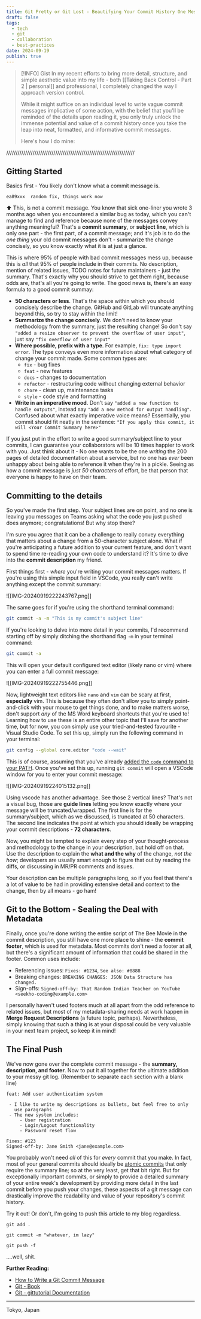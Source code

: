 ```yaml
---
title: Git Pretty or Git Lost - Beautifying Your Commit History One Message at a Time
draft: false
tags: 
  - tech
  - git
  - collaboration
  - best-practices
date: 2024-09-19
publish: true
---
```


> [!INFO] Gist
> In my recent efforts to bring more detail, structure, and simple aesthetic value into my life - both [[Taking Back Control - Part 2 | personal]] and professional, I completely changed the way I approach version control. 
> 
> While it might suffice on an individual level to write vague commit messages implicative of some action, with the belief that you'll be reminded of the details upon reading it, you only truly unlock the immense potential and value of a commit history once you take the leap into neat, formatted, and informative commit messages.
> 
> Here's how I do mine:

////////////////////////////////////////////////////////////////////

## Gitting Started
Basics first - You likely don't know what a commit message is.

```git
ea89xxx  random fix, things work now 
```
⬆ This, is not a commit message. You know that sick one-liner you wrote 3 months ago when you encountered a similar bug as today, which you can't manage to find and reference because none of the messages convey anything meaningful? That's a **commit summary**, or **subject line**, which is only one part - the first part, of a commit message; and it's job is to do the *one thing* your old commit messages don't - summarize the change concisely, so you know exactly what it is at just a glance.

This is where 95% of people with bad commit messages mess up, because this is *all* that 95% of people include in their commits. No description, mention of related issues, TODO notes for future maintainers - just the summary. That's exactly why you should strive to get them right, because odds are, that's all you're going to write. The good news is, there's an easy formula to a good commit summay:

- **50 characters or less**. That's the space within which you should concisely describe the change. GitHub and GitLab will truncate anything beyond this, so try to stay within the limit!
- **Summarize the change concisely**. We don't need to know your methodology from the summary, just the resulting change! So don't say `"added a resize observer to prevent the overflow of user input"`, just say `"fix overflow of user input"`
- **Where possible, prefix with a type**. For example, `fix: type import error`. The type conveys even more information about what category of change your commit made. Some common types are:
	- `fix` - bug fixes
	- `feat` - new features
	- `docs` - changes to documentation
	- `refactor` - restructuring code without changing external behavior
	- `chore` - clean up, maintenance tasks
	- `style` - code style and formatting
- **Write in an imperative mood**. Don't say `"added a new function to handle outputs"`, instead say `"add a new method for output handling"`. Confused about what exactly imperative voice means? Essentially, you commit should fit neatly in the sentence: `"If you apply this commit, it will <Your Commit Summary here>"`

If you just put in the effort to write a good summary/subject line to your commits, I can guarantee your collaborators will be 10 times happier to work with you. Just think about it - No one wants to be the one *writing* the 200 pages of detailed documentation about a service, but no one has *ever* been unhappy about being able to reference it when they're in a pickle. Seeing as how a commit message is *just 50 characters* of effort, be that person that everyone is happy to have on their team.

## Committing to the details
So you've made the first step. Your subject lines are on point, and no one is leaving you messages on Teams asking what the code you just pushed does anymore; congratulations! But why stop there?

I'm sure you agree that it can be a challenge to really convey everything that matters about a change from a 50-character subject alone. What if you're anticipating a future addition to your current feature, and don't want to spend time re-reading your own code to understand it? It's time to dive into the **commit description** my friend.

First things first - *where* you're writing your commit messages matters. If you're using this simple input field in VSCode, you really can't write anything except the commit summary: 

![[IMG-20240919222243767.png]]

The same goes for if you're using the shorthand terminal command:
```bash
git commit -a -m "This is my commit's subject line"
```

If you're looking to delve into more detail in your commits, I'd recommend starting off by simply ditching the shorthand flag `-m` in your terminal command:
```bash
git commit -a
```
This will open your default configured text editor (likely nano or vim) where you can enter a full commit message:

![[IMG-20240919222755446.png]]

Now, lightweight text editors like `nano` and `vim` can be scary at first, **especially** vim. This is because they often don't allow you to simply point-and-click with your mouse to get things done, and to make matters worse, don't support *any* of the MS Word keyboard shortcuts that you're used to! Learning how to use these is an entire other topic that I'll save for another time, but for now, you con simply use your tried-and-tested favourite - Visual Studio Code. To set this up, simply run the following command in your terminal:

```bash
git config --global core.editor "code --wait"
```

This is of course, assuming that you've already [added the `code` command to your PATH](https://code.visualstudio.com/docs/setup/mac#_launching-from-the-command-line). Once you've set this up, running `git commit` will open a VSCode window for you to enter your commit message:

![[IMG-20240919224015132.png]]

Using vscode has another advantage. See those 2 vertical lines? That's not a visual bug, those are **guide lines** letting you know exactly where your message will be truncated/wrapped. The first line is for the summary/subject, which as we discussed, is truncated at 50 characters. The second line indicates the point at which you should ideally be wrapping your commit descriptions - **72 characters**. 

Now, you might be tempted to explain every step of your thought-process and methodology to the change in your description, but hold off on that. Use the description to explain the **what and the why** of the change, *not the how*; developers are usually smart enough to figure that out by reading the diffs, or discussing in MR/PR comments and issues.

Your description can be multiple paragraphs long, so if you feel that there's a lot of value to be had in providing extensive detail and context to the change, then by all means - go ham!

## Git to the Bottom - Sealing the Deal with Metadata
Finally, once you're done writing the entire script of The Bee Movie in the commit description, you still have one more place to shine - the **commit footer**, which is used for metadata. Most commits don't need a footer at all, but there's a significant amount of information that could be shared in the footer. Common uses include:
- Referencing issues: `Fixes: #1234`, `See also: #8888`
- Breaking changes: `BREAKING CHANGES: JSON Data Structure has changed.`
- Sign-offs: `Signed-off-by: That Random Indian Teacher on YouTube <seekho-coding@example.com>`

I personally haven't used footers much at all apart from the odd reference to related issues, but most of my metadata-sharing needs at work happen in **Merge Request Descriptions** (a future topic, perhaps). Nevertheless, simply knowing that such a thing is at your disposal could be very valuable in your next team project, so keep it in mind!

## The Final Push
We've now gone over the complete commit message - the **summary, description, and footer**. Now to put it all together for the ultimate addition to your messy git log. (Remember to separate each section with a blank line)

```
feat: Add user authentication system

 - I like to write my descriptions as bullets, but feel free to only
   use paragraphs
 - The new system includes:
	 - User registration
	 - Login/Logout functionality
	 - Password reset flow

Fixes: #123
Signed-off-by: Jane Smith <jane@example.com>
```

You probably won't need *all* of this for *every* commit that you make. In fact, most of your general commits should ideally be [atomic commits](https://dev.to/samuelfaure/how-atomic-git-commits-dramatically-increased-my-productivity-and-will-increase-yours-too-4a84) that only require the summary line; so at the very least, get that bit right. But for exceptionally important commits, or simply to provide a detailed summary of your entire week's development by providing more detail in the last commit before you push your changes, these aspects of a git message can drastically improve the readability and value of your repository's commit history.

Try it out! Or don't, I'm going to push this article to my blog regardless.

`git add .`

`git commit -m "whatever, im lazy"`

`git push -f`

....well, shit.

**Further Reading:**
- [How to Write a Git Commit Message](https://cbea.ms/git-commit/)
- [Git - Book](https://git-scm.com/book/en/v2)
- [Git - gittutorial Documentation](https://git-scm.com/docs/gittutorial)

---
Tokyo, Japan





